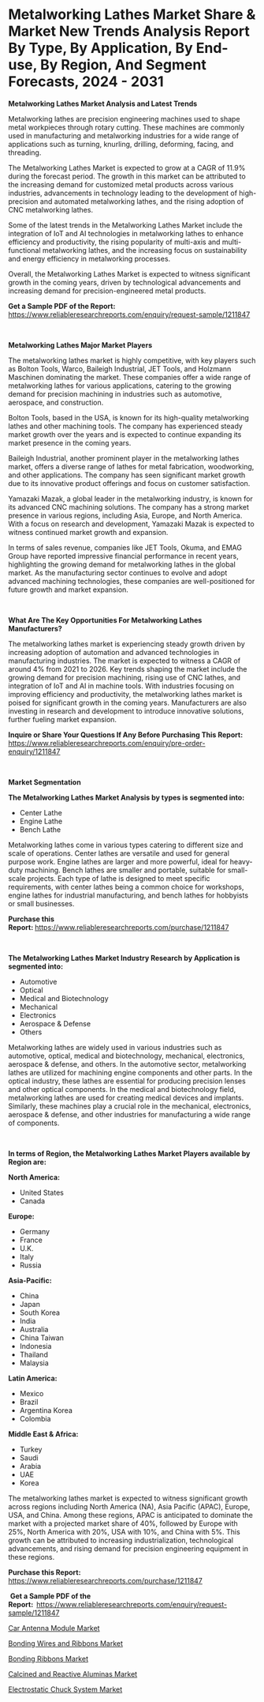 <p><h1>Metalworking Lathes Market Share & Market New Trends Analysis Report By Type, By Application, By End-use, By Region, And Segment Forecasts, 2024 - 2031</h1></p><p><strong>Metalworking Lathes Market Analysis and Latest Trends</strong></p>
<p><p>Metalworking lathes are precision engineering machines used to shape metal workpieces through rotary cutting. These machines are commonly used in manufacturing and metalworking industries for a wide range of applications such as turning, knurling, drilling, deforming, facing, and threading.</p><p>The Metalworking Lathes Market is expected to grow at a CAGR of 11.9% during the forecast period. The growth in this market can be attributed to the increasing demand for customized metal products across various industries, advancements in technology leading to the development of high-precision and automated metalworking lathes, and the rising adoption of CNC metalworking lathes.</p><p>Some of the latest trends in the Metalworking Lathes Market include the integration of IoT and AI technologies in metalworking lathes to enhance efficiency and productivity, the rising popularity of multi-axis and multi-functional metalworking lathes, and the increasing focus on sustainability and energy efficiency in metalworking processes.</p><p>Overall, the Metalworking Lathes Market is expected to witness significant growth in the coming years, driven by technological advancements and increasing demand for precision-engineered metal products.</p></p>
<p><strong>Get a Sample PDF of the Report:&nbsp;</strong> <a href="https://www.reliableresearchreports.com/enquiry/request-sample/1211847">https://www.reliableresearchreports.com/enquiry/request-sample/1211847</a></p>
<p>&nbsp;</p>
<p><strong>Metalworking Lathes Major Market Players</strong></p>
<p><p>The metalworking lathes market is highly competitive, with key players such as Bolton Tools, Warco, Baileigh Industrial, JET Tools, and Holzmann Maschinen dominating the market. These companies offer a wide range of metalworking lathes for various applications, catering to the growing demand for precision machining in industries such as automotive, aerospace, and construction.</p><p>Bolton Tools, based in the USA, is known for its high-quality metalworking lathes and other machining tools. The company has experienced steady market growth over the years and is expected to continue expanding its market presence in the coming years.</p><p>Baileigh Industrial, another prominent player in the metalworking lathes market, offers a diverse range of lathes for metal fabrication, woodworking, and other applications. The company has seen significant market growth due to its innovative product offerings and focus on customer satisfaction.</p><p>Yamazaki Mazak, a global leader in the metalworking industry, is known for its advanced CNC machining solutions. The company has a strong market presence in various regions, including Asia, Europe, and North America. With a focus on research and development, Yamazaki Mazak is expected to witness continued market growth and expansion.</p><p>In terms of sales revenue, companies like JET Tools, Okuma, and EMAG Group have reported impressive financial performance in recent years, highlighting the growing demand for metalworking lathes in the global market. As the manufacturing sector continues to evolve and adopt advanced machining technologies, these companies are well-positioned for future growth and market expansion.</p></p>
<p>&nbsp;</p>
<p><strong>What Are The Key Opportunities For Metalworking Lathes Manufacturers?</strong></p>
<p><p>The metalworking lathes market is experiencing steady growth driven by increasing adoption of automation and advanced technologies in manufacturing industries. The market is expected to witness a CAGR of around 4% from 2021 to 2026. Key trends shaping the market include the growing demand for precision machining, rising use of CNC lathes, and integration of IoT and AI in machine tools. With industries focusing on improving efficiency and productivity, the metalworking lathes market is poised for significant growth in the coming years. Manufacturers are also investing in research and development to introduce innovative solutions, further fueling market expansion.</p></p>
<p><strong>Inquire or Share Your Questions If Any Before Purchasing This Report:</strong> <a href="https://www.reliableresearchreports.com/enquiry/pre-order-enquiry/1211847">https://www.reliableresearchreports.com/enquiry/pre-order-enquiry/1211847</a></p>
<p>&nbsp;</p>
<p><strong>Market Segmentation</strong></p>
<p><strong>The Metalworking Lathes Market Analysis by types is segmented into:</strong></p>
<p><ul><li>Center Lathe</li><li>Engine Lathe</li><li>Bench Lathe</li></ul></p>
<p><p>Metalworking lathes come in various types catering to different size and scale of operations. Center lathes are versatile and used for general purpose work. Engine lathes are larger and more powerful, ideal for heavy-duty machining. Bench lathes are smaller and portable, suitable for small-scale projects. Each type of lathe is designed to meet specific requirements, with center lathes being a common choice for workshops, engine lathes for industrial manufacturing, and bench lathes for hobbyists or small businesses.</p></p>
<p><strong>Purchase this Report:&nbsp;</strong><a href="https://www.reliableresearchreports.com/purchase/1211847">https://www.reliableresearchreports.com/purchase/1211847</a></p>
<p>&nbsp;</p>
<p><strong>The Metalworking Lathes Market Industry Research by Application is segmented into:</strong></p>
<p><ul><li>Automotive</li><li>Optical</li><li>Medical and Biotechnology</li><li>Mechanical</li><li>Electronics</li><li>Aerospace & Defense</li><li>Others</li></ul></p>
<p><p>Metalworking lathes are widely used in various industries such as automotive, optical, medical and biotechnology, mechanical, electronics, aerospace & defense, and others. In the automotive sector, metalworking lathes are utilized for machining engine components and other parts. In the optical industry, these lathes are essential for producing precision lenses and other optical components. In the medical and biotechnology field, metalworking lathes are used for creating medical devices and implants. Similarly, these machines play a crucial role in the mechanical, electronics, aerospace & defense, and other industries for manufacturing a wide range of components.</p></p>
<p>&nbsp;</p>
<p><strong>In terms of Region, the Metalworking Lathes Market Players available by Region are:</strong></p>
<p>
    <p> <strong> North America: </strong>
        <ul>
            <li>United States</li>
            <li>Canada</li>
        </ul>
        </p> 
    <p> <strong> Europe: </strong>
        <ul>
            <li>Germany</li>
            <li>France</li>
            <li>U.K.</li>
            <li>Italy</li>
            <li>Russia</li>
        </ul>
        </p> 
    <p> <strong> Asia-Pacific: </strong>
        <ul>
            <li>China</li>
            <li>Japan</li>
            <li>South Korea</li>
            <li>India</li>
            <li>Australia</li>
            <li>China Taiwan</li>
            <li>Indonesia</li>
            <li>Thailand</li>
            <li>Malaysia</li>
        </ul>
        </p> 
    <p> <strong> Latin America: </strong>
        <ul>
            <li>Mexico</li>
            <li>Brazil</li>
            <li>Argentina Korea</li>
            <li>Colombia</li>
        </ul>
        </p> 
    <p> <strong> Middle East & Africa: </strong>
        <ul>
            <li>Turkey</li>
            <li>Saudi</li>
            <li>Arabia</li>
            <li>UAE</li>
            <li>Korea</li>
        </ul>
    </p>
    </p>
<p><p>The metalworking lathes market is expected to witness significant growth across regions including North America (NA), Asia Pacific (APAC), Europe, USA, and China. Among these regions, APAC is anticipated to dominate the market with a projected market share of 40%, followed by Europe with 25%, North America with 20%, USA with 10%, and China with 5%. This growth can be attributed to increasing industrialization, technological advancements, and rising demand for precision engineering equipment in these regions.</p></p>
<p><strong>Purchase this Report: </strong><a href="https://www.reliableresearchreports.com/purchase/1211847">https://www.reliableresearchreports.com/purchase/1211847</a></p>
<p>&nbsp;<strong>Get a Sample PDF of the Report:&nbsp;&nbsp;</strong><a href="https://www.reliableresearchreports.com/enquiry/request-sample/1211847">https://www.reliableresearchreports.com/enquiry/request-sample/1211847</a></p>
<p><strong></strong></p>
<p><p><a href="https://medium.com/p/8c0aaff393d0/edit">Car Antenna Module Market</a></p><p><a href="https://medium.com/p/8678dc2745ee/edit">Bonding Wires and Ribbons Market</a></p><p><a href="https://medium.com/@penelopeparsons766/bonding-ribbons-market-insight-market-trends-growth-forecasted-from-2024-to-2031-ccd2984cd988">Bonding Ribbons Market</a></p><p><a href="https://medium.com/p/3dc48460b5fc/edit">Calcined and Reactive Aluminas Market</a></p><p><a href="https://medium.com/p/bb5b0667aa27/edit">Electrostatic Chuck System Market</a></p></p>